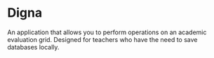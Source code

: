 # Digna
An application that allows you to perform operations on an academic evaluation grid. Designed for teachers who have the need to save databases locally.
